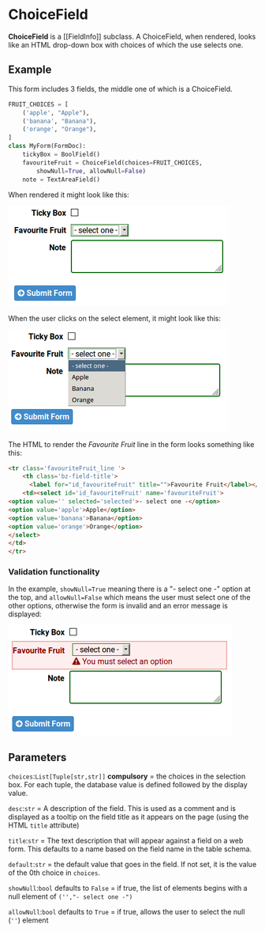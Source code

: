 # ChoiceField

**ChoiceField** is a [[FieldInfo]] subclass. A ChoiceField, when rendered, looks like an HTML drop-down box with choices of which the use selects one.

## Example

This form includes 3 fields, the middle one of which is a ChoiceField.

```py
FRUIT_CHOICES = [
    ('apple', "Apple"),
    ('banana', "Banana"),
    ('orange', "Orange"),
]
class MyForm(FormDoc):
    tickyBox = BoolField()
    favouriteFruit = ChoiceField(choices=FRUIT_CHOICES,
        showNull=True, allowNull=False)
    note = TextAreaField()
```

When rendered it might look like this:

![](choicefield1.png)

When the user clicks on the select element, it might look like this:

![](choicefield2.png)

The HTML to render the *Favourite Fruit* line in the form looks something like this:
```html
<tr class='favouriteFruit_line '>
    <th class='bz-field-title'>
      <label for="id_favouriteFruit" title="">Favourite Fruit</label></th>
    <td><select id='id_favouriteFruit' name='favouriteFruit'>
<option value='' selected='selected'>- select one -</option>
<option value='apple'>Apple</option>
<option value='banana'>Banana</option>
<option value='orange'>Orange</option>
</select>
</td>
</tr>
```

### Validation functionality

In the example, `showNull=True` meaning there is a "- select one -" option at the top, and `allowNull=False` which means the user must select one of the other options, otherwise the form is invalid and an error message is displayed:

![](choicefield_error_message.png)

## Parameters

`choices`:`List[Tuple[str,str]]` **compulsory** = the choices in the selection box. For each tuple, the database value is defined followed by the display value.

`desc`:`str` = A description of the field. This is used as a comment and is displayed as a tooltip on the field title as it appears on the page (using the HTML `title` attribute)

`title`:`str` = The text description that will appear against a field on a web form. This defaults to a name based on the field name in the table schema.

`default`:`str` = the default value that goes in the field. If not set, it is the value of the 0th choice in `choices`.

`showNull`:`bool` defaults to `False` = if true, the list of elements begins with a null element of `('',"- select one -")`

`allowNull`:`bool` defaults to `True` = if true, allows the user to select the null (`''`) element